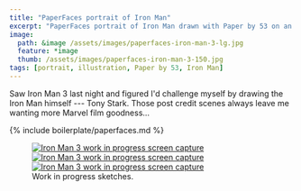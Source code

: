 ```yaml
---
title: "PaperFaces portrait of Iron Man"
excerpt: "PaperFaces portrait of Iron Man drawn with Paper by 53 on an iPad."
image: 
  path: &image /assets/images/paperfaces-iron-man-3-lg.jpg 
  feature: *image
  thumb: /assets/images/paperfaces-iron-man-3-150.jpg
tags: [portrait, illustration, Paper by 53, Iron Man]
---
```


Saw Iron Man 3 last night and figured I'd challenge myself by drawing the Iron Man himself --- Tony Stark. Those post credit scenes always leave me wanting more Marvel film goodness…

{% include boilerplate/paperfaces.md %}

<figure class="third">
	<a href="{{ site.url }}/assets/images/paperfaces-iron-man-3-wip-1-lg.jpg" title="Background complete. Outlining the figure in pencil."><img src="{{ site.url }}/assets/images/paperfaces-iron-man-3-wip-1-230.jpg" alt="Iron Man 3 work in progress screen capture" /></a>
	<a href="{{ site.url }}/assets/images/paperfaces-iron-man-3-wip-2-lg.jpg" title="Blocking out shapes with the fountain pen."><img src="{{ site.url }}/assets/images/paperfaces-iron-man-3-wip-2-230.jpg" alt="Iron Man 3 work in progress screen capture" /></a>
	<a href="{{ site.url }}/assets/images/paperfaces-iron-man-3-wip-3-lg.jpg" title="Filling in shapes with the marker."><img src="{{ site.url }}/assets/images/paperfaces-iron-man-3-wip-3-230.jpg" alt="Iron Man 3 work in progress screen capture" /></a>
	<figcaption>Work in progress sketches.</figcaption>
</figure>
